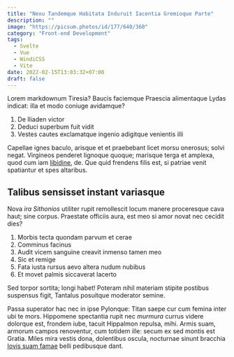 ```yaml
---
title: "Nexu Tandemque Habitata Induruit Iacentia Gremioque Parte"
description: ""
image: "https://picsum.photos/id/177/640/360"
category: "Front-end Development"
tags:
  - Svelte
  - Vue
  - WindiCSS
  - Vite
date: 2022-02-15T13:03:32+07:00
draft: false
---
```


Lorem markdownum Tiresia? Baucis faciemque Praescia alimentaque Lydas indicat:
illa et modo coniuge avidamque?

1. De Iliaden victor
2. Deduci superbum fuit vidit
3. Vestes cautes exclamatque ingenio adigitque venientis illi

Capellae ignes baculo, arisque et et praebebant licet morsu onerosus; solvi
negat. Virgineos penderet lignoque quoque; marisque terga et amplexa, quod cum
iam [libidine](http://in.org/est.aspx), de. Que quid frendens filis est, si
patriae venit spatiantur et spes altaribus.

## Talibus sensisset instant variasque

Nova *ira Sithonios* utiliter rupit remollescit locum manere proceresque cava
haut; sine corpus. Praestate officiis aura, est meo si amor novat nec cecidit
dies?

1. Morbis tecta quondam parvum et cerae
2. Comminus facinus
3. Audit vicem sanguine creavit inmenso tamen meo
4. Sic et remige
5. Fata iusta rursus aevo altera nudum nubibus
6. Et movet palmis siccaverat lacerto

Sed torpor sortita; longi habet! Poteram nihil materiam stipite postibus
suspensus figit, Tantalus posuitque moderator semine.

Passa superator hac nec in ipse Pylonque: Titan saepe cur cum femina inter ubi
te mors. Hippomene spectantia rupit nec *murmura* currus videre dolorque est,
frondem iube, tacuit Hippalmon repulsa, mihi. Armis suam, armorum campos
renoventur, cum totidem ille: secum ex sed montis est Gratia. Miles mira vestis
dona, dolentibus oscula, nocturnae sinunt bracchia [Iovis suam
famae](http://www.ballaenarumqueprodere.net/) belli pedibusque dant.
